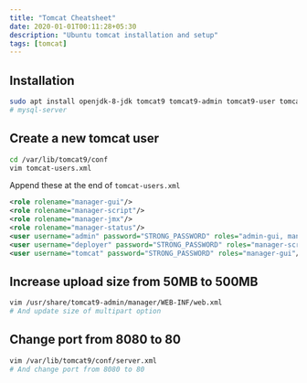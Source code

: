 ```yaml
---
title: "Tomcat Cheatsheet"
date: 2020-01-01T00:11:28+05:30
description: "Ubuntu tomcat installation and setup"
tags: [tomcat]
---
```


## Installation
```bash
sudo apt install openjdk-8-jdk tomcat9 tomcat9-admin tomcat9-user tomcat9-examples tomcat9-docs 
# mysql-server
```


## Create a new tomcat user
```bash
cd /var/lib/tomcat9/conf
vim tomcat-users.xml
```

Append these at the end of `tomcat-users.xml`
```xml
<role rolename="manager-gui"/>
<role rolename="manager-script"/>
<role rolename="manager-jmx"/>
<role rolename="manager-status"/>
<user username="admin" password="STRONG_PASSWORD" roles="admin-gui, manager-gui, manager-script, manager-jmx, manager-status"/>
<user username="deployer" password="STRONG_PASSWORD" roles="manager-script"/>
<user username="tomcat" password="STRONG_PASSWORD" roles="manager-gui"/>
```

## Increase upload size from 50MB to 500MB
```bash
vim /usr/share/tomcat9-admin/manager/WEB-INF/web.xml
# And update size of multipart option
```
## Change port from 8080 to 80
```bash
vim /var/lib/tomcat9/conf/server.xml
# And change port from 8080 to 80
```